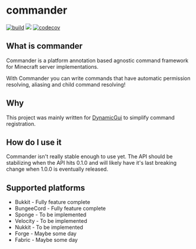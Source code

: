 # commander

[![build](https://github.com/ravenlab/commander/workflows/build/badge.svg)](https://github.com/ravenlab/commander/actions?query=workflow%3Abuild)
[![](https://jitpack.io/v/ravenlab/commander.svg)](https://jitpack.io/#ravenlab/commander)
[![codecov](https://codecov.io/gh/ravenlab/commander/branch/master/graph/badge.svg)](https://codecov.io/gh/ravenlab/commander)

## What is commander

Commander is a platform annotation based agnostic command framework for Minecraft server implementations.

With Commander you can write commands that have automatic permission resolving, aliasing and child command resolving!

## Why

This project was mainly written for [DynamicGui](https://github.com/ClubObsidian/DynamicGui) to simplify command registration.

## How do I use it

Commander isn't really stable enough to use yet. The API should be stabilizing when the API hits 0.1.0 and will likely have it's last breaking change when 1.0.0 is eventually released.

## Supported platforms

* Bukkit - Fully feature complete
* BungeeCord - Fully feature complete
* Sponge - To be implemented
* Velocity - To be implemented
* Nukkit - To be implemented
* Forge - Maybe some day
* Fabric - Maybe some day
